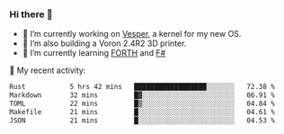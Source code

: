 ### Hi there 👋

<!--
**berkus/berkus** is a ✨ _special_ ✨ repository because its `README.md` (this file) appears on your GitHub profile.

Here are some ideas to get you started:

- 🔭 I’m currently working on ...
- 🌱 I’m currently learning ...
- 👯 I’m looking to collaborate on ...
- 🤔 I’m looking for help with ...
- 💬 Ask me about ...
- 📫 How to reach me: ...
- 😄 Pronouns: ...
- ⚡ Fun fact: ...
-->

- 🔭 I’m currently working on [Vesper](https://github.com/metta-systems/vesper), a kernel for my new OS.
- 🔭 I’m also building a Voron 2.4R2 3D printer.
- 🌱 I’m currently learning [FORTH](http://forth.com/starting-forth/) and [F#](https://fsharpforfunandprofit.com/)

💼 My recent activity:

<!--START_SECTION:waka-->

```txt
Rust           5 hrs 42 mins   ██████████████████░░░░░░░   72.38 %
Markdown       32 mins         █▓░░░░░░░░░░░░░░░░░░░░░░░   06.91 %
TOML           22 mins         █▒░░░░░░░░░░░░░░░░░░░░░░░   04.84 %
Makefile       21 mins         █░░░░░░░░░░░░░░░░░░░░░░░░   04.61 %
JSON           21 mins         █░░░░░░░░░░░░░░░░░░░░░░░░   04.53 %
```

<!--END_SECTION:waka-->
